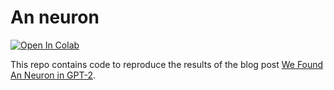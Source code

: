 # An neuron

<a target="_blank" href="https://colab.research.google.com/github/UFO-101/an-neuron/blob/main/an_neuron_investigation.ipynb">
  <img src="https://colab.research.google.com/assets/colab-badge.svg" alt="Open In Colab"/>
</a>

This repo contains code to reproduce the results of the blog post [We Found An Neuron in GPT-2](https://www.lesswrong.com/editPost?postId=s5ExKhpijco5g2t9c&key=e6827cfd68a335c860d85c1dc7de40).